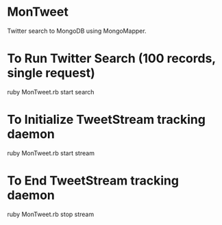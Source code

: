 MonTweet
========

Twitter search to MongoDB using MongoMapper. 

To Run Twitter Search (100 records, single request)
===================================================

ruby MonTweet.rb start search

To Initialize TweetStream tracking daemon
=========================================

ruby MonTweet.rb start stream

To End TweetStream tracking daemon
==================================

ruby MonTweet.rb stop stream



